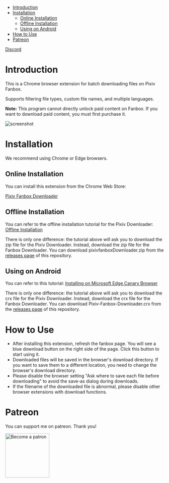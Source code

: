 <!-- TOC -->

- [Introduction](#introduction)
- [Installation](#installation)
  - [Online Installation](#online-installation)
  - [Offline Installation](#offline-installation)
  - [Using on Android](#using-on-android)
- [How to Use](#how-to-use)
- [Patreon](#patreon)

<!-- /TOC -->

[Discord](https://discord.gg/RpcG8WCBQq)

# Introduction

This is a Chrome browser extension for batch downloading files on Pixiv Fanbox.

Supports filtering file types, custom file names, and multiple languages.

**Note:** This program cannot directly unlock paid content on Fanbox. If you want to download paid content, you must first purchase it.

![screenshot](screenshot/ui-3.png)

# Installation

We recommend using Chrome or Edge browsers.

## Online Installation

You can install this extension from the Chrome Web Store:

[Pixiv Fanbox Downloader](https://chrome.google.com/webstore/detail/pixiv-fanbox-downloader/ihnfpdchjnmlehnoeffgcbakfmdjcckn)

## Offline Installation

You can refer to the offline installation tutorial for the Pixiv Downloader:
[Offline Installation](https://xuejianxianzun.github.io/PBDWiki/#/en/OfflineInstallation)

There is only one difference: the tutorial above will ask you to download the zip file for the Pixiv Downloader. Instead, download the zip file for the Fanbox Downloader. You can download pixivfanboxDownloader.zip from the [releases page](https://github.com/xuejianxianzun/PixivFanboxDownloader/releases) of this repository.

## Using on Android

You can refer to this tutorial:
[Installing on Microsoft Edge Canary Browser](https://xuejianxianzun.github.io/PBDWiki/#/en/MicrosoftEdgeCanary)

There is only one difference: the tutorial above will ask you to download the crx file for the Pixiv Downloader. Instead, download the crx file for the Fanbox Downloader. You can download Pixiv-Fanbox-Downloader.crx from the [releases page](https://github.com/xuejianxianzun/PixivFanboxDownloader/releases) of this repository.

# How to Use

- After installing this extension, refresh the fanbox page. You will see a blue download button on the right side of the page. Click this button to start using it.
- Downloaded files will be saved in the browser's download directory. If you want to save them to a different location, you need to change the browser's download directory.
- Please disable the browser setting "Ask where to save each file before downloading" to avoid the save-as dialog during downloads.
- If the filename of the downloaded file is abnormal, please disable other browser extensions with download functions.

# Patreon

You can support me on patreon. Thank you!

<a href='https://www.patreon.com/xuejianxianzun'><img src='https://c5.patreon.com/external/logo/become_a_patron_button.png' alt='Become a patron' width='140px' /></a>